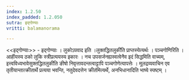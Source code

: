 ```yaml
---
index: 1.2.50
index_padded: 1.2.050
sutra: इद्गोण्याः
vritti: balamanorama

---
```

<<इद्गोण्याः>> - इद्गोण्याः । लुकोऽपवाद इति ।लुक्तद्धितलुकी॑ति प्राप्तस्येत्यर्थः । पञ्चगोणिरिति । आर्हीयस्य ठको लुकि स्त्रीप्रत्ययस्य इकारः । नच उपसर्जनह्यस्वत्वेनैव इदं सिद्धमिति वाच्यम्, इत्त्वविध्यभावेसुक्तद्धितलुकी॑ति ङीषो निवृत्तावदन्तत्वाट्टापि पञ्चगोणेत्यापत्तेः । मूलद्रव्यवाचिन एव तृतीयान्तात्क्रीतार्थे प्रत्यया भवन्ति, नतुदेवदत्तेन क्रीत॑मित्यर्थे, अनभिधानादिति भाष्ये स्पष्टम् । 